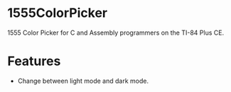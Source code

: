 # 1555ColorPicker
1555 Color Picker for C and Assembly programmers on the TI-84 Plus CE.

# Features
* Change between light mode and dark mode.
